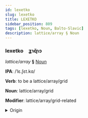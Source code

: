 ```yaml
---
id: lexetko
slug: lexetko
title: LEXETKO
sidebar_position: 809
tags: [lexetko, Noun, Balto-Slavic]
description: lattice/array § Noun
---
```


### lexetko&emsp;<span kind="abugida">ʓɿɋ̆ɿɔ</span>

*lattice/array* **§** [Noun](../../tags/Noun)

**IPA**: /ˈlɛ.ʃɛt.kɑ/

**Verb**: to be a lattice/array/grid

**Noun**: lattice/array/grid

**Modifier**: lattice/array/grid-related

<details>
    <summary>Origin</summary>
    Macedonian решетка rešetka [ˈrɛʃɛtka]<br/>
    <em>Balto-Slavic Language Family</em>
</details>